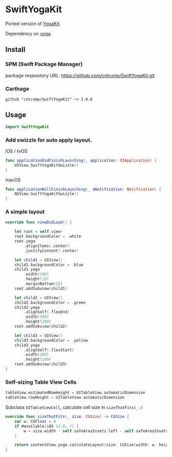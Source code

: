 # SwiftYogaKit

Ported version of [YogaKit](https://github.com/cntrump/yoga/tree/master/YogaKit).

Dependency on [yoga](https://github.com/cntrump/yoga).

## Install

### SPM (Swift Package Manager)

package respository URL: https://github.com/cntrump/SwiftYogaKit.git

### Carthage

```
github "cntrump/SwiftYogaKit" ~> 1.0.0
```

## Usage

```swift
import SwiftYogaKit
```

### Add swizzle for auto apply layout.

iOS / tvOS

```swift
func applicationDidFinishLaunching(_ application: UIApplication) {
    UIView.SwiftYogaKitSwizzle()
}
```

macOS

```swift
func applicationWillFinishLaunching(_ aNotification: Notification) {
    NSView.SwiftYogaKitSwizzle()
}
```

### A simple layout

```swift
override func viewDidLoad() {

    let root = self.view!
    root.backgroundColor = .white
    root.yoga
        .alignItems(.center)
        .justifyContent(.center)

    let child1 = UIView()
    child1.backgroundColor = .blue
    child1.yoga
        .width(100)
        .height(10)
        .marginBottom(25)
    root.addSubview(child1)

    let child2 = UIView()
    child2.backgroundColor = .green
    child2.yoga
        .alignSelf(.flexEnd)
        .width(200)
        .height(200)
    root.addSubview(child2)

    let child3 = UIView()
    child3.backgroundColor = .yellow
    child3.yoga
        .alignSelf(.flexStart)
        .width(100)
        .height(100)
    root.addSubview(child3)
}
```

### Self-sizing Table View Cells

```swift
tableView.estimatedRowHeight = UITableView.automaticDimension
tableView.rowHeight = UITableView.automaticDimension
```

Subclass `UITableViewCell`, calculate cell size in `sizeThatFits(_:)`

```swift
override func sizeThatFits(_ size: CGSize) -> CGSize {
    var w: CGFloat = 0
    if #available(iOS 11.0, *) {
        w = size.width - self.safeAreaInsets.left - self.safeAreaInsets.right
    }

    return contentView.yoga.calculateLayout(size: CGSize(width: w, height: .nan))
}
```
